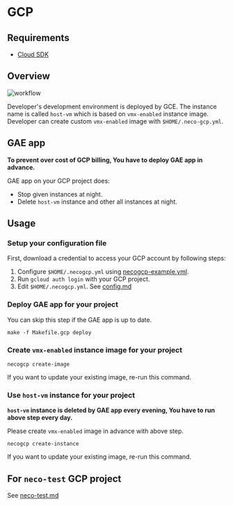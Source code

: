 GCP
===

Requirements
------------

- [Cloud SDK](https://cloud.google.com/sdk/)

Overview
--------

![workflow](http://www.plantuml.com/plantuml/svg/ZP1DJWGX58JtdABISQ6BngWxJCmOntW23u3mGdVaXpGmqTjBbEb5_vXPlbVKzuewf2odN9nbKkKmeRlZE5AquHjlpw-GCNPdvPxZPIAP2IVtrPEN7vOqHYSDpMyUEDuJOGWfzoU7qLUyLrKlYPIiIhVXPM9rLA3ldt3TfXi8N45f61Llw_m89py9-jV2n3_16cUr_oDwKg4YeLPk9dP-8i3vnS1cteMrT8jrOnbbGz5GmSLIMIaDCs_hFETR975kPgcWfD4Rh41ixdm_sv4iLQJCyACPCZkGryNP7m00)

Developer's development environment is deployed by GCE.
The instance name is called `host-vm` which is based on `vmx-enabled` instance image.
Developer can create custom `vmx-enabled` image with `$HOME/.neco-gcp.yml`.

GAE app
-------

**To prevent over cost of GCP billing, You have to deploy GAE app in advance.**

GAE app on your GCP project does:

- Stop given instances at night.
- Delete `host-vm` instance and other all instances at night.

Usage
-----

### Setup your configuration file

First, download a credential to access your GCP account by following steps:

1. Configure `$HOME/.necogcp.yml` using [necogcp-example.yml](necogcp-example.yml).
1. Run `gcloud auth login` with your GCP project.
1. Edit `$HOME/.necogcp.yml`. See [config.md](config.md)

### Deploy GAE app for your project

You can skip this step if the GAE app is up to date.

```console
make -f Makefile.gcp deploy
```

### Create `vmx-enabled` instance image for your project

```console
necogcp create-image
```

If you want to update your existing image, re-run this command.

### Use `host-vm` instance for your project

**`host-vm` instance is deleted by GAE app every evening, You have to run above step every day.**

Please create `vmx-enabled` image in advance with above step.

```console
necogcp create-instance
```

If you want to update your existing image, re-run this command.


For `neco-test` GCP project
---------------------------

See [neco-test.md](neco-test.md)
